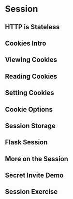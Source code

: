 # Session

## HTTP is Stateless

## Cookies Intro

## Viewing Cookies

## Reading Cookies

## Setting Cookies

## Cookie Options

## Session Storage

## Flask Session

## More on the Session

## Secret Invite Demo

## Session Exercise
